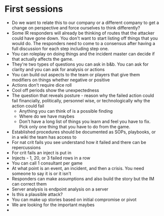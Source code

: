 # First sessions

- Do we want to relate this to our company or a different company to get a change on perspective and force ourselves to think differently?
- Some IR responders will already be thinking of routes that the attacker could have gone down.  You don't want to start listing off things that you would do. The responders need to come to a consensus after having a full discussion for each step including step one.
- You can roleplay on doing things and the incident master can decide if that actually affects the game.
- They're two types of questions you can ask in b&b.  You can ask for clarity and you can ask for analysis or actions
- You can build out aspects to the team or players that give them modifiers on things whether negative or positive
- Actions don't require dice roll
- Cool off periods show the unexpectedness
- The question that reveals posture - reason why the failed action could fail financially, politically, personnel wise, or technologically why the action could fail
    - Anything you can think of is a possible finding
    - Where do we have maybes
    - Don't have a long list of things you learn and feel you have to fix.  Pick only one thing that you have to do from the game.
- Established procedures should be documented as SOPs, playbooks, or in a wiki the team has access to
- For nat crit fails you see understand how it failed and there can be repercussions
- For crit fails an inject is put in
- Injects - 1, 20, or 3 failed rows in a row
- You can call 1 consultant per game
- At what point is an event, an incident, and then a crisis.  You need someone to say it is or it isn't
- Responders can make assumptions and also build the story but the IM can correct them
- Server analysis is endpoint analysis on a server
- Is this a plausible attack?
- You can make up stories based on initial compromise or pivot
- We are looking for the important maybes
-